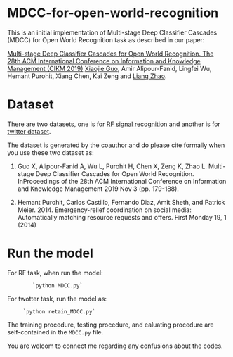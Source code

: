 # MDCC-for-open-world-recognition
This is an initial implementation of Multi-stage Deep Classifier Cascades (MDCC) for Open World Recognition task as described in our paper:

[Multi-stage Deep Classifier Cascades for Open World Recognition. The 28th ACM International Conference on Information and Knowledge Management (CIKM 2019)](https://dl.acm.org/doi/10.1145/3357384.3357981)
[Xiaojie Guo](https://sites.google.com/view/xiaojie-guo-personal-site), Amir Alipour-Fanid, Lingfei Wu, Hemant Purohit, Xiang Chen, Kai Zeng and [Liang Zhao](http://mason.gmu.edu/~lzhao9/).

# Dataset
There are two datasets, one is for [RF signal recognition](https://exchangelabsgmu-my.sharepoint.com/:u:/g/personal/xguo7_masonlive_gmu_edu/EUMFyD5TWnFFo7sL0AXWOD0BV-VRQyW9IahE1Gh_OTvl5w?e=PBeoel) and another is for [twitter dataset](https://exchangelabsgmu-my.sharepoint.com/:u:/g/personal/xguo7_masonlive_gmu_edu/EVb5O9TtPzxAnM1-LzkVSjwBfU8mdD5Yw-z0o9p3HWJq9w?e=Qo3gy5). 

The dataset is generated by the coauthor and do please cite formally when you use these two dataset as:

1. Guo X, Alipour-Fanid A, Wu L, Purohit H, Chen X, Zeng K, Zhao L. Multi-stage Deep Classifier Cascades for Open World Recognition. InProceedings of the 28th ACM International Conference on Information and Knowledge Management 2019 Nov 3 (pp. 179-188).

2. Hemant Purohit, Carlos Castillo, Fernando Diaz, Amit Sheth, and Patrick Meier. 2014. Emergency-relief coordination on social media: Automatically matching resource requests and offers. First Monday 19, 1 (2014)



# Run the model
For RF task, when run the model:

            `python MDCC.py`
          
For twotter task, run the model as:
  
         `python retain_MDCC.py`

          
The training procedure, testing procedure, and ealuating procedure are self-contained in the `MDCC.py` file.         

You are welcom to connect me regarding any confusions about the codes.

